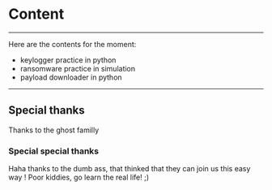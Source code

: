 # Content

---

Here are the contents for the moment:  
- keylogger practice in python  
- ransomware practice in simulation
- payload downloader in python

---

## Special thanks

Thanks to the ghost familly

### Special special thanks

Haha thanks to the dumb ass, that thinked that they can join us this easy way !
Poor kiddies, go learn the real life! ;)

